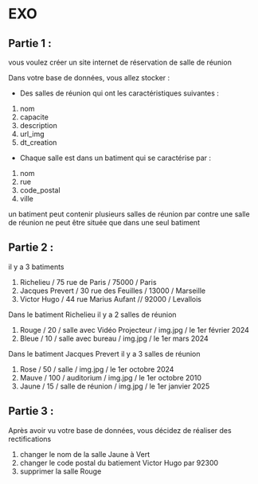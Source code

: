 # EXO
## Partie 1 :

vous voulez créer un site internet de réservation de salle de réunion

Dans votre base de données,  vous allez stocker :

- Des salles de réunion qui ont les caractéristiques suivantes :
1. nom
2. capacite
3. description
4. url_img
5. dt_creation

- Chaque salle est dans un batiment qui se caractérise par :
1. nom 
2. rue 
3. code_postal
4. ville 

un batiment peut contenir plusieurs salles de réunion par contre une salle de réunion ne peut être située que dans une seul batiment



## Partie 2 :

il y a 3 batiments 

1. Richelieu / 75 rue de Paris / 75000 / Paris
2. Jacques Prevert / 30 rue des Feuilles / 13000 / Marseille
3. Victor Hugo / 44 rue Marius Aufant // 92000 / Levallois 

Dans le batiment Richelieu il y a 2 salles de réunion 

1. Rouge / 20 / salle avec Vidéo Projecteur / img.jpg / le 1er février 2024
2. Bleue / 10 / salle avec bureau / img.jpg / le 1er mars 2024

Dans le batiment Jacques Prevert il y a 3 salles de réunion

1. Rose / 50 / salle / img.jpg / le 1er octobre 2024
2. Mauve / 100 / auditorium / img.jpg / le 1er octobre 2010
3. Jaune / 15 / salle de réunion / img.jpg / le 1er janvier 2025



## Partie 3 :

Après avoir vu votre base de données, vous décidez de réaliser des rectifications 

1. changer le nom de la salle Jaune à Vert
2. changer le code postal du batiement Victor Hugo par 92300
3. supprimer la salle Rouge 